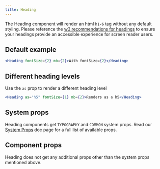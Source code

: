 ```yaml
---
title: Heading
---
```


The Heading component will render an html `h1-6` tag without any default styling. Please reference the [w3 recommendations for headings](https://www.w3.org/WAI/tutorials/page-structure/headings/) to ensure your headings provide an accessible experience for screen reader users.

## Default example

```jsx live
<Heading fontSize={2} mb={2}>With fontSize={2}</Heading>
```

## Different heading levels

Use the `as` prop to render a different heading level

```jsx live
<Heading as="h5" fontSize={1} mb={2}>Renders as a h5</Heading>
```

## System props

Heading components get `TYPOGRAPHY` and `COMMON` system props. Read our [System Props](/system-props) doc page for a full list of available props.

## Component props

Heading does not get any additional props other than the system props mentioned above.
